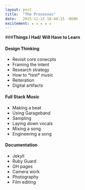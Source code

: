 ```yaml
---
layout: post
title:  "The Processes"
date:   2015-11-21 10:49:15 -0600
excitement: ★ ★ ★ ★ ★
---
```



###**Things I Had/ Will Have to Learn**  
<div class="row">
  <div class="list-one-thirds">
    <h4>Design Thinking</h4>
    <ul>
      <li>Revisit core conecpts</li>
      <li>Framing the intent</li>
      <li>Research strategy</li>
      <li>How to *test* music</li>
      <li>Reiteration</li>
      <li>Digital artifacts</li>
    </ul>
  </div>  

  <div class="list-one-thirds">
    <h4>Full Stack Music</h4>
    <ul>
      <li>Making a beat</li>
      <li>Using Garageband</li>
      <li>Sampling</li>
      <li>Laying down vocals</li>
      <li>Mixing a song</li>
      <li>Engineering a song</li>
    </ul>
  </div>  

  <div class="list-one-thirds">
    <h4>Documentation</h4>
    <ul>
      <li>Jekyll</li>
      <li>Ruby Guard</li>
      <li>GH pages</li>
      <li>Camera work</li>
      <li>Photography</li>
      <li>Film editing</li>
    </ul>
  </div>  
</div>